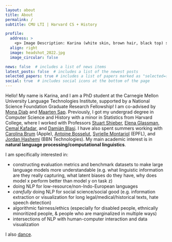 ```yaml
---
layout: about
title: About
permalink: /
subtitle: CMU LTI | Harvard CS + History

profile:
  address: >
    <p> Image Description: Karina (white skin, brown hair, black top) smiling at the camera outside. Picture credits: Oriana Li Halevy, 2022. </p>
  align: right
  image: headshot_2022.jpg
  image_circular: false  

news: false  # includes a list of news items
latest_posts: false  # includes a list of the newest posts
selected_papers: true # includes a list of papers marked as "selected={true}"
social: true  # includes social icons at the bottom of the page
---
```


Hello! My name is Karina, and I am a PhD student at the Carnegie Mellon University Language Technologies Institute, supported by a National Science Foundation Graduate Research Fellowship! I am co-advised by [Mona Diab](https://www.lti.cs.cmu.edu/people/faculty/diab-mona.html) and [Maarten Sap](https://maartensap.com/). Previously, I got my undergrad degree in Computer Science and History with a minor in Statistics from Harvard College, where I worked with Professors [Stuart Shieber](https://www.eecs.harvard.edu/shieber/), [Elena Glassman](https://glassmanlab.seas.harvard.edu/glassman.html), [Cemal Kafadar](https://history.fas.harvard.edu/people/cemal-kafadar), and [Damián Blasi](https://www.damianblasi.org/). I have also spent summers working with [Carolina Brum](https://www.carolinabrum.com/) (Apple), [Antoine Bosselut](https://atcbosselut.github.io/), [Syrielle Montariol](https://smontariol.github.io/) (EPFL), and [Jordan Hashemi](https://scholar.google.com/citations?user=GIMzJq4AAAAJ&hl=en) (BBN Technologies). My main academic interest is in **natural language processing/computational linguistics**.

I am specifically interested in:  
- constructing evaluation metrics and benchmark datasets to make large language models more understandable (e.g. what linguistic information are they really capturing, what latent biases do they have, why does model x perform better than model y on task z)  
- doing NLP for low-resource/non-Indo-European languages  
- *carefully* doing NLP for social science/social good (e.g. information extraction or visualization for long legal/medical/historical texts, hate speech detection)  
- algorithmic fairness/ethics (especially for disabled people, ethnically minoritized people, & people who are marginalized in multiple ways)  
- intersections of NLP with human-computer interaction and data visualization  

I also [dance](/dance).

